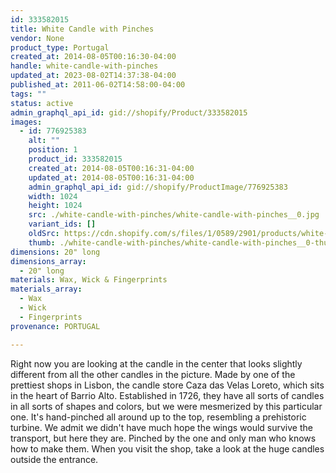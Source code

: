 ```yaml
---
id: 333582015
title: White Candle with Pinches
vendor: None
product_type: Portugal
created_at: 2014-08-05T00:16:30-04:00
handle: white-candle-with-pinches
updated_at: 2023-08-02T14:37:38-04:00
published_at: 2011-06-02T14:58:00-04:00
tags: ""
status: active
admin_graphql_api_id: gid://shopify/Product/333582015
images:
  - id: 776925383
    alt: ""
    position: 1
    product_id: 333582015
    created_at: 2014-08-05T00:16:31-04:00
    updated_at: 2014-08-05T00:16:31-04:00
    admin_graphql_api_id: gid://shopify/ProductImage/776925383
    width: 1024
    height: 1024
    src: ./white-candle-with-pinches/white-candle-with-pinches__0.jpg
    variant_ids: []
    oldSrc: https://cdn.shopify.com/s/files/1/0589/2901/products/white-candle-with-pinches.jpeg?v=1407212191
    thumb: ./white-candle-with-pinches/white-candle-with-pinches__0-thumb.jpg
dimensions: 20" long
dimensions_array:
  - 20" long
materials: Wax, Wick & Fingerprints
materials_array:
  - Wax
  - Wick
  - Fingerprints
provenance: PORTUGAL

---
```


Right now you are looking at the candle in the center that looks slightly different from all the other candles in the picture. Made by one of the prettiest shops in Lisbon, the candle store Caza das Velas Loreto, which sits in the heart of Barrio Alto. Established in 1726, they have all sorts of candles in all sorts of shapes and colors, but we were mesmerized by this particular one. It's hand-pinched all around up to the top, resembling a prehistoric turbine. We admit we didn't have much hope the wings would survive the transport, but here they are. Pinched by the one and only man who knows how to make them. When you visit the shop, take a look at the huge candles outside the entrance.